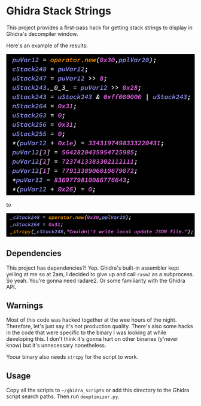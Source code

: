 # Ghidra Stack Strings

This project provides a first-pass hack for getting stack strings to display in Ghidra's decompiler window.

Here's an example of the results:

![orig](/images/orig.png)

to

![new](/images/new.png)

## Dependencies

This project has dependencies?! Yep. Ghidra's built-in assembler kept yelling at me so at 2am, I decided to give up and call `rasm2` as a subprocess. So yeah. You're gonna need radare2. Or some familiarity with the Ghidra API.

## Warnings

Most of this code was hacked together at the wee hours of the night. Therefore, let's just say it's not production quality. There's also some hacks in the code that were specific to the binary I was looking at while developing this. I don't think it's gonna hurt on other binaries (y'never know) but it's unnecessary nonetheless.

Yoour binary also needs `strcpy` for the script to work.

## Usage

Copy all the scripts to `~/ghidra_scripts` or add this directory to the Ghidra script search paths. Then run `deoptimizer.py`.
